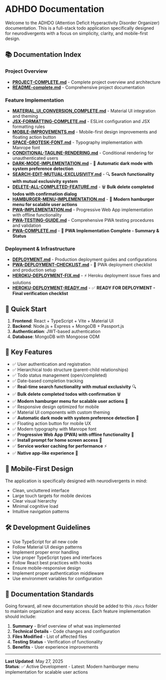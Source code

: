 # ADHDO Documentation

Welcome to the ADHDO (Attention Deficit Hyperactivity Disorder Organizer) documentation. This is a full-stack todo application specifically designed for neurodivergents with a focus on simplicity, clarity, and mobile-first design.

## 📚 Documentation Index

### Project Overview
- [**PROJECT-COMPLETE.md**](./PROJECT-COMPLETE.md) - Complete project overview and architecture
- [**README-complete.md**](./README-complete.md) - Comprehensive project documentation

### Feature Implementation
- [**MATERIAL_UI_CONVERSION_COMPLETE.md**](./MATERIAL_UI_CONVERSION_COMPLETE.md) - Material UI integration and theming
- [**JSX-FORMATTING-COMPLETE.md**](./JSX-FORMATTING-COMPLETE.md) - ESLint configuration and JSX formatting rules
- [**MOBILE-IMPROVEMENTS.md**](./MOBILE-IMPROVEMENTS.md) - Mobile-first design improvements and floating action button
- [**SPACE-GROTESK-FONT.md**](./SPACE-GROTESK-FONT.md) - Typography implementation with Manrope font
- [**CONDITIONAL-TAGLINE-RENDERING.md**](./CONDITIONAL-TAGLINE-RENDERING.md) - Conditional rendering for unauthenticated users
- [**DARK-MODE-IMPLEMENTATION.md**](./DARK-MODE-IMPLEMENTATION.md) - 🌙 **Automatic dark mode with system preference detection**
- [**SEARCH-EDIT-MUTUAL-EXCLUSIVITY.md**](./SEARCH-EDIT-MUTUAL-EXCLUSIVITY.md) - 🔍 **Search functionality with mutual exclusivity system**
- [**DELETE-ALL-COMPLETED-FEATURE.md**](./DELETE-ALL-COMPLETED-FEATURE.md) - 🗑️ **Bulk delete completed todos with confirmation dialog**
- [**HAMBURGER-MENU-IMPLEMENTATION.md**](./HAMBURGER-MENU-IMPLEMENTATION.md) - 🍔 **Modern hamburger menu for scalable user actions**
- [**PWA-IMPLEMENTATION.md**](./PWA-IMPLEMENTATION.md) - Progressive Web App implementation with offline functionality
- [**PWA-TESTING-GUIDE.md**](./PWA-TESTING-GUIDE.md) - Comprehensive PWA testing procedures and validation
- [**PWA-COMPLETE.md**](./PWA-COMPLETE.md) - 🎉 **PWA Implementation Complete - Summary & Status**

### Deployment & Infrastructure
- [**DEPLOYMENT.md**](./DEPLOYMENT.md) - Production deployment guides and configurations
- [**PWA-DEPLOYMENT-CHECKLIST.md**](./PWA-DEPLOYMENT-CHECKLIST.md) - 🚀 PWA deployment checklist and production setup
- [**HEROKU-DEPLOYMENT-FIX.md**](./HEROKU-DEPLOYMENT-FIX.md) - ⚡ Heroku deployment issue fixes and solutions
- [**HEROKU-DEPLOYMENT-READY.md**](./HEROKU-DEPLOYMENT-READY.md) - ✅ **READY FOR DEPLOYMENT - Final verification checklist**

## 🚀 Quick Start

1. **Frontend**: React + TypeScript + Vite + Material UI
2. **Backend**: Node.js + Express + MongoDB + Passport.js
3. **Authentication**: JWT-based authentication
4. **Database**: MongoDB with Mongoose ODM

## 🎯 Key Features

- ✅ User authentication and registration
- ✅ Hierarchical todo structure (parent-child relationships)
- ✅ Todo status management (open/completed)
- ✅ Date-based completion tracking
- ✅ **Real-time search functionality with mutual exclusivity** 🔍
- ✅ **Bulk delete completed todos with confirmation** 🗑️
- ✅ **Modern hamburger menu for scalable user actions** 🍔
- ✅ Responsive design optimized for mobile
- ✅ Material UI components with custom theming
- ✅ **Automatic dark mode with system preference detection** 🌙
- ✅ Floating action button for mobile UX
- ✅ Modern typography with Manrope font
- ✅ **Progressive Web App (PWA) with offline functionality** 🎉
- ✅ **Install prompt for home screen access** 📱
- ✅ **Service worker caching for performance** ⚡
- ✅ **Native app-like experience** 📲

## 📱 Mobile-First Design

The application is specifically designed with neurodivergents in mind:
- Clean, uncluttered interface
- Large touch targets for mobile devices
- Clear visual hierarchy
- Minimal cognitive load
- Intuitive navigation patterns

## 🛠 Development Guidelines

- Use TypeScript for all new code
- Follow Material UI design patterns
- Implement proper error handling
- Use proper TypeScript types and interfaces
- Follow React best practices with hooks
- Ensure mobile-responsive design
- Implement proper authentication middleware
- Use environment variables for configuration

## 📝 Documentation Standards

Going forward, all new documentation should be added to this `/docs` folder to maintain organization and easy access. Each feature implementation should include:

1. **Summary** - Brief overview of what was implemented
2. **Technical Details** - Code changes and configuration
3. **Files Modified** - List of affected files
4. **Testing Status** - Verification of functionality
5. **Benefits** - User experience improvements

---

**Last Updated**: May 27, 2025  
**Status**: ✅ Active Development - Latest: Modern hamburger menu implementation for scalable user actions
